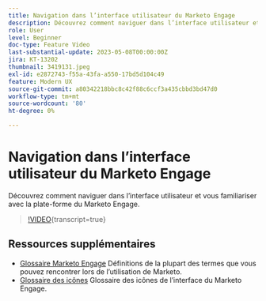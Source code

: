 ```yaml
---
title: Navigation dans l’interface utilisateur du Marketo Engage
description: Découvrez comment naviguer dans l’interface utilisateur et vous familiariser avec la plate-forme du Marketo Engage.
role: User
level: Beginner
doc-type: Feature Video
last-substantial-update: 2023-05-08T00:00:00Z
jira: KT-13202
thumbnail: 3419131.jpeg
exl-id: e2872743-f55a-43fa-a550-17bd5d104c49
feature: Modern UX
source-git-commit: a80342218bbc8c42f88c6ccf3a435cbbd3bd47d0
workflow-type: tm+mt
source-wordcount: '80'
ht-degree: 0%

---
```


# Navigation dans l’interface utilisateur du Marketo Engage

Découvrez comment naviguer dans l’interface utilisateur et vous familiariser avec la plate-forme du Marketo Engage.

>[!VIDEO](https://video.tv.adobe.com/v/3419131/?learn=on){transcript=true}

## Ressources supplémentaires

* [Glossaire Marketo Engage](https://experienceleague.adobe.com/docs/marketo/using/getting-started-with-marketo/marketo-glossary.html?lang=en)
Définitions de la plupart des termes que vous pouvez rencontrer lors de l’utilisation de Marketo.
* [Glossaire des icônes](https://experienceleague.adobe.com/docs/marketo/using/product-docs/marketo-engage-modern-ux/icon-glossary.html?lang=en)
Glossaire des icônes de l’interface du Marketo Engage.

